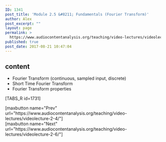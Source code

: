 ```yaml
---
ID: 1341
post_title: 'Module 2.5 &#8211; Fundamentals (Fourier Transform)'
author: Alex
post_excerpt: ""
layout: page
permalink: >
  https://www.audiocontentanalysis.org/teaching/video-lectures/videolecture-2-5/
published: true
post_date: 2017-08-21 10:47:04
---
```

<h2>content</h2>
<ul>
 	<li>Fourier Transform (continuous, sampled input, discrete)</li>
 	<li>Short Time Fourier Transform</li>
 	<li>Fourier Transform properties</li>
</ul>
[TABS_R id=1731]
<p style="text-align: left;">[maxbutton name="Prev" url="https://www.audiocontentanalysis.org/teaching/video-lectures/videolecture-2-4/"]<span style="float: right;">[maxbutton name="Next" url="https://www.audiocontentanalysis.org/teaching/video-lectures/videolecture-2-6/"]</span></p>